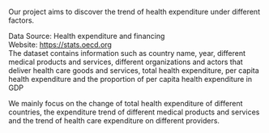 Our project aims to discover the trend of health expenditure under different factors.

Data Source: Health expenditure and financing  
Website: https://stats.oecd.org  
The dataset contains information such as country name, year, different medical products and services, different organizations and actors that deliver health care goods and services, total health expenditure, per capita health expenditure and the proportion of per capita health expenditure in GDP

We mainly focus on the change of total health expenditure of different countries, the expenditure trend of different medical products and services and the trend of health care expenditure on different providers.
